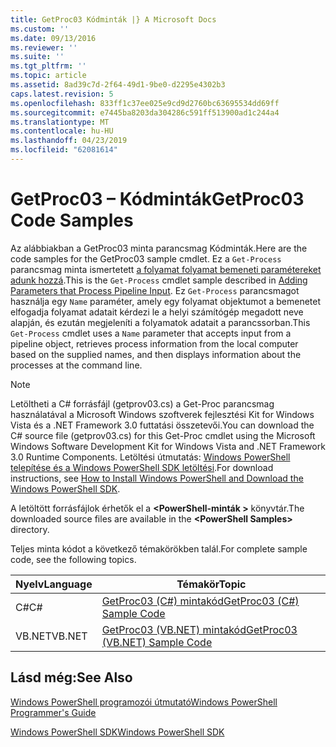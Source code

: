 ```yaml
---
title: GetProc03 Kódminták |} A Microsoft Docs
ms.custom: ''
ms.date: 09/13/2016
ms.reviewer: ''
ms.suite: ''
ms.tgt_pltfrm: ''
ms.topic: article
ms.assetid: 8ad39c7d-2f64-49d1-9be0-d2295e4302b3
caps.latest.revision: 5
ms.openlocfilehash: 833ff1c37ee025e9cd9d2760bc63695534dd69ff
ms.sourcegitcommit: e7445ba8203da304286c591ff513900ad1c244a4
ms.translationtype: MT
ms.contentlocale: hu-HU
ms.lasthandoff: 04/23/2019
ms.locfileid: "62081614"
---
```

# <a name="getproc03-code-samples"></a><span data-ttu-id="ea2e7-102">GetProc03 – Kódminták</span><span class="sxs-lookup"><span data-stu-id="ea2e7-102">GetProc03 Code Samples</span></span>

<span data-ttu-id="ea2e7-103">Az alábbiakban a GetProc03 minta parancsmag Kódminták.</span><span class="sxs-lookup"><span data-stu-id="ea2e7-103">Here are the code samples for the GetProc03 sample cmdlet.</span></span> <span data-ttu-id="ea2e7-104">Ez a `Get-Process` parancsmag minta ismertetett [a folyamat folyamat bemeneti paramétereket adunk hozzá](../cmdlet/adding-parameters-that-process-pipeline-input.md).</span><span class="sxs-lookup"><span data-stu-id="ea2e7-104">This is the `Get-Process` cmdlet sample described in [Adding Parameters that Process Pipeline Input](../cmdlet/adding-parameters-that-process-pipeline-input.md).</span></span> <span data-ttu-id="ea2e7-105">Ez `Get-Process` parancsmagot használja egy `Name` paraméter, amely egy folyamat objektumot a bemenetet elfogadja folyamat adatait kérdezi le a helyi számítógép megadott neve alapján, és ezután megjeleníti a folyamatok adatait a parancssorban.</span><span class="sxs-lookup"><span data-stu-id="ea2e7-105">This `Get-Process` cmdlet uses a `Name` parameter that accepts input from a pipeline object, retrieves process information from the local computer based on the supplied names, and then displays information about the processes at the command line.</span></span>

> [!NOTE]
> <span data-ttu-id="ea2e7-106">Letöltheti a C# forrásfájl (getprov03.cs) a Get-Proc parancsmag használatával a Microsoft Windows szoftverek fejlesztési Kit for Windows Vista és a .NET Framework 3.0 futtatási összetevői.</span><span class="sxs-lookup"><span data-stu-id="ea2e7-106">You can download the C# source file (getprov03.cs) for this Get-Proc cmdlet using the Microsoft Windows Software Development Kit for Windows Vista and .NET Framework 3.0 Runtime Components.</span></span> <span data-ttu-id="ea2e7-107">Letöltési útmutatás: [Windows PowerShell telepítése és a Windows PowerShell SDK letöltési](/powershell/developer/installing-the-windows-powershell-sdk).</span><span class="sxs-lookup"><span data-stu-id="ea2e7-107">For download instructions, see [How to Install Windows PowerShell and Download the Windows PowerShell SDK](/powershell/developer/installing-the-windows-powershell-sdk).</span></span>
>
> <span data-ttu-id="ea2e7-108">A letöltött forrásfájlok érhetők el a  **\<PowerShell-minták >** könyvtár.</span><span class="sxs-lookup"><span data-stu-id="ea2e7-108">The downloaded source files are available in the **\<PowerShell Samples>** directory.</span></span>

<span data-ttu-id="ea2e7-109">Teljes minta kódot a következő témakörökben talál.</span><span class="sxs-lookup"><span data-stu-id="ea2e7-109">For complete sample code, see the following topics.</span></span>

|<span data-ttu-id="ea2e7-110">Nyelv</span><span class="sxs-lookup"><span data-stu-id="ea2e7-110">Language</span></span>|<span data-ttu-id="ea2e7-111">Témakör</span><span class="sxs-lookup"><span data-stu-id="ea2e7-111">Topic</span></span>|
|--------------|-----------|
|<span data-ttu-id="ea2e7-112">C#</span><span class="sxs-lookup"><span data-stu-id="ea2e7-112">C#</span></span>|[<span data-ttu-id="ea2e7-113">GetProc03 (C#) mintakód</span><span class="sxs-lookup"><span data-stu-id="ea2e7-113">GetProc03 (C#) Sample Code</span></span>](./getproc03-csharp-sample-code.md)|
|<span data-ttu-id="ea2e7-114">VB.NET</span><span class="sxs-lookup"><span data-stu-id="ea2e7-114">VB.NET</span></span>|[<span data-ttu-id="ea2e7-115">GetProc03 (VB.NET) mintakód</span><span class="sxs-lookup"><span data-stu-id="ea2e7-115">GetProc03 (VB.NET) Sample Code</span></span>](./getproc03-vb-net-sample-code.md)|

## <a name="see-also"></a><span data-ttu-id="ea2e7-116">Lásd még:</span><span class="sxs-lookup"><span data-stu-id="ea2e7-116">See Also</span></span>

[<span data-ttu-id="ea2e7-117">Windows PowerShell programozói útmutató</span><span class="sxs-lookup"><span data-stu-id="ea2e7-117">Windows PowerShell Programmer's Guide</span></span>](./windows-powershell-programmer-s-guide.md)

[<span data-ttu-id="ea2e7-118">Windows PowerShell SDK</span><span class="sxs-lookup"><span data-stu-id="ea2e7-118">Windows PowerShell SDK</span></span>](../windows-powershell-reference.md)